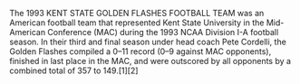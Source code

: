The 1993 KENT STATE GOLDEN FLASHES FOOTBALL TEAM was an American football team that represented Kent State University in the Mid-American Conference (MAC) during the 1993 NCAA Division I-A football season. In their third and final season under head coach Pete Cordelli, the Golden Flashes compiled a 0–11 record (0–9 against MAC opponents), finished in last place in the MAC, and were outscored by all opponents by a combined total of 357 to 149.[1][2]
